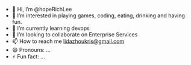 - 👋 Hi, I’m @hopeRichLee
- 👀 I’m interested in playing games, coding, eating, drinking and having fun.
- 🌱 I’m currently learning devops
- 💞️ I’m looking to collaborate on Enterprise Services
- 📫 How to reach me lidazhoukris@gmail.com
- 😄 Pronouns: ...
- ⚡ Fun fact: ...
<!---
hopeRichLee/hopeRichLee is a ✨ special ✨ repository because its `README.md` (this file) appears on your GitHub profile.
You can click the Preview link to take a look at your changes.
--->
